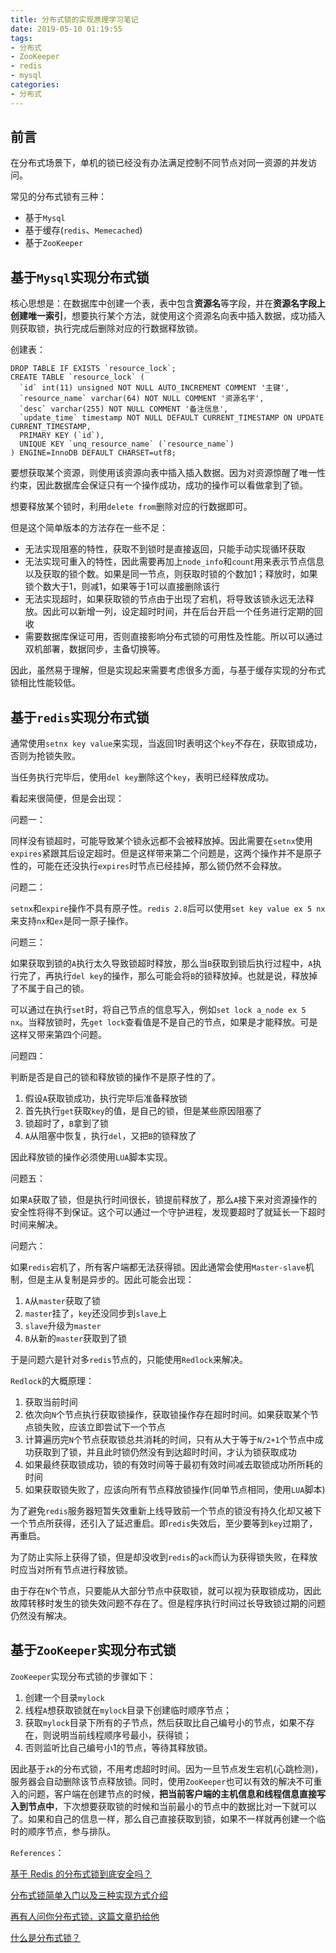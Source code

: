 ```yaml
---
title: 分布式锁的实现原理学习笔记
date: 2019-05-10 01:19:55
tags:
- 分布式
- ZooKeeper
- redis
- mysql
categories:
- 分布式
---
```


## 前言

在分布式场景下，单机的锁已经没有办法满足控制不同节点对同一资源的并发访问。

常见的分布式锁有三种：

- 基于`Mysql`
- 基于缓存(`redis`、`Memecached`)
- 基于`ZooKeeper`

<!--more-->

## 基于`Mysql`实现分布式锁

核心思想是：在数据库中创建一个表，表中包含**资源名**等字段，并在**资源名字段上创建唯一索引**，想要执行某个方法，就使用这个资源名向表中插入数据，成功插入则获取锁，执行完成后删除对应的行数据释放锁。

创建表：

```mysql
DROP TABLE IF EXISTS `resource_lock`;
CREATE TABLE `resource_lock` (
  `id` int(11) unsigned NOT NULL AUTO_INCREMENT COMMENT '主键',
  `resource_name` varchar(64) NOT NULL COMMENT '资源名字',
  `desc` varchar(255) NOT NULL COMMENT '备注信息',
  `update_time` timestamp NOT NULL DEFAULT CURRENT_TIMESTAMP ON UPDATE CURRENT_TIMESTAMP,
  PRIMARY KEY (`id`),
  UNIQUE KEY `unq_resource_name` (`resource_name`)
) ENGINE=InnoDB DEFAULT CHARSET=utf8;
```

要想获取某个资源，则使用该资源向表中插入插入数据。因为对资源惊醒了唯一性约束，因此数据库会保证只有一个操作成功，成功的操作可以看做拿到了锁。

想要释放某个锁时，利用`delete from`删除对应的行数据即可。

但是这个简单版本的方法存在一些不足：

- 无法实现阻塞的特性，获取不到锁时是直接返回，只能手动实现循环获取
- 无法实现可重入的特性，因此需要再加上`node_info`和`count`用来表示节点信息以及获取的锁个数。如果是同一节点，则获取时锁的个数加1；释放时，如果锁个数大于1，则减1，如果等于1可以直接删除该行
- 无法实现超时，如果获取锁的节点由于出现了宕机，将导致该锁永远无法释放。因此可以新增一列，设定超时时间，并在后台开启一个任务进行定期的回收
- 需要数据库保证可用，否则直接影响分布式锁的可用性及性能。所以可以通过双机部署，数据同步，主备切换等。

因此，虽然易于理解，但是实现起来需要考虑很多方面，与基于缓存实现的分布式锁相比性能较低。

## 基于`redis`实现分布式锁

通常使用`setnx key value`来实现，当返回1时表明这个`key`不存在，获取锁成功，否则为抢锁失败。

当任务执行完毕后，使用`del key`删除这个`key`，表明已经释放成功。

看起来很简便，但是会出现：

问题一：

同样没有锁超时，可能导致某个锁永远都不会被释放掉。因此需要在`setnx`使用`expires`紧跟其后设定超时。但是这样带来第二个问题是，这两个操作并不是原子性的，可能在还没执行`expires`时节点已经挂掉，那么锁仍然不会释放。

问题二：

`setnx`和`expire`操作不具有原子性。`redis 2.8`后可以使用`set key value ex 5 nx`来支持`nx`和`ex`是同一原子操作。

问题三：

如果获取到锁的`A`执行太久导致锁超时释放，那么当`B`获取到锁后执行过程中，`A`执行完了，再执行`del key`的操作，那么可能会将`B`的锁释放掉。也就是说，释放掉了不属于自己的锁。

可以通过在执行`set`时，将自己节点的信息写入，例如`set lock a_node ex 5 nx`。当释放锁时，先`get lock`查看值是不是自己的节点，如果是才能释放。可是这样又带来第四个问题。

问题四：

判断是否是自己的锁和释放锁的操作不是原子性的了。

1. 假设`A`获取锁成功，执行完毕后准备释放锁
2. 首先执行`get`获取`key`的值，是自己的锁，但是某些原因阻塞了
3. 锁超时了，`B`拿到了锁
4. `A`从阻塞中恢复，执行`del`，又把`B`的锁释放了

因此释放锁的操作必须使用`LUA`脚本实现。

问题五：

如果`A`获取了锁，但是执行时间很长，锁提前释放了，那么`A`接下来对资源操作的安全性将得不到保证。这个可以通过一个守护进程，发现要超时了就延长一下超时时间来解决。

问题六：

如果`redis`宕机了，所有客户端都无法获得锁。因此通常会使用`Master-slave`机制，但是主从复制是异步的。因此可能会出现：

1. `A`从`master`获取了锁
2. `master`挂了，`key`还没同步到`slave`上
3. `slave`升级为`master`
4. `B`从新的`master`获取到了锁

于是问题六是针对多`redis`节点的，只能使用`Redlock`来解决。

`Redlock`的大概原理：

1. 获取当前时间
2. 依次向`N`个节点执行获取锁操作，获取锁操作存在超时时间。如果获取某个节点锁失败，应该立即尝试下一个节点
3. 计算遍历完`N`个节点获取锁总共消耗的时间，只有从大于等于`N/2+1`个节点中成功获取到了锁，并且此时锁仍然没有到达超时时间，才认为锁获取成功
4. 如果最终获取锁成功，锁的有效时间等于最初有效时间减去取锁成功所所耗的时间
5. 如果获取锁失败了，应该向所有节点释放锁操作(同单节点相同，使用`LUA`脚本)

为了避免`redis`服务器短暂失效重新上线导致前一个节点的锁没有持久化却又被下一个节点所获得，还引入了延迟重启。即`redis`失效后，至少要等到`key`过期了，再重启。

为了防止实际上获得了锁，但是却没收到`redis`的`ack`而认为获得锁失败，在释放时应当对所有节点进行释放锁。

由于存在`N`个节点，只要能从大部分节点中获取锁，就可以视为获取锁成功，因此故障转移时发生的锁失效问题不存在了。但是程序执行时间过长导致锁过期的问题仍然没有解决。

## 基于`ZooKeeper`实现分布式锁

`ZooKeeper`实现分布式锁的步骤如下：

1. 创建一个目录`mylock`
2. 线程`A`想获取锁就在`mylock`目录下创建临时顺序节点； 
3. 获取`mylock`目录下所有的子节点，然后获取比自己编号小的节点，如果不存在，则说明当前线程顺序号最小，获得锁； 
4. 否则监听比自己编号小1的节点，等待其释放锁。

因此基于`zk`的分布式锁，不用考虑超时时间。因为一旦节点发生宕机(心跳检测)，服务器会自动删除该节点释放锁。同时，使用`ZooKeeper`也可以有效的解决不可重入的问题，客户端在创建节点的时候，**把当前客户端的主机信息和线程信息直接写入到节点中**，下次想要获取锁的时候和当前最小的节点中的数据比对一下就可以了。如果和自己的信息一样，那么自己直接获取到锁，如果不一样就再创建一个临时的顺序节点，参与排队。

`References`：

[基于 Redis 的分布式锁到底安全吗？](<https://juejin.im/post/58b3a93c1b69e60058b49767>)

[分布式锁简单入门以及三种实现方式介绍](<https://blog.csdn.net/xlgen157387/article/details/79036337>)

[再有人问你分布式锁，这篇文章扔给他](<https://juejin.im/post/5bbb0d8df265da0abd3533a5>)

[什么是分布式锁？](<https://juejin.im/post/5b16148a518825136137c8db>)

